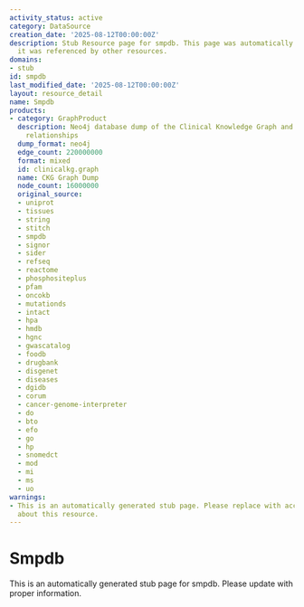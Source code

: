 ```yaml
---
activity_status: active
category: DataSource
creation_date: '2025-08-12T00:00:00Z'
description: Stub Resource page for smpdb. This page was automatically generated because
  it was referenced by other resources.
domains:
- stub
id: smpdb
last_modified_date: '2025-08-12T00:00:00Z'
layout: resource_detail
name: Smpdb
products:
- category: GraphProduct
  description: Neo4j database dump of the Clinical Knowledge Graph and additional
    relationships
  dump_format: neo4j
  edge_count: 220000000
  format: mixed
  id: clinicalkg.graph
  name: CKG Graph Dump
  node_count: 16000000
  original_source:
  - uniprot
  - tissues
  - string
  - stitch
  - smpdb
  - signor
  - sider
  - refseq
  - reactome
  - phosphositeplus
  - pfam
  - oncokb
  - mutationds
  - intact
  - hpa
  - hmdb
  - hgnc
  - gwascatalog
  - foodb
  - drugbank
  - disgenet
  - diseases
  - dgidb
  - corum
  - cancer-genome-interpreter
  - do
  - bto
  - efo
  - go
  - hp
  - snomedct
  - mod
  - mi
  - ms
  - uo
warnings:
- This is an automatically generated stub page. Please replace with accurate information
  about this resource.
---
```

# Smpdb

This is an automatically generated stub page for smpdb. Please update with proper information.
